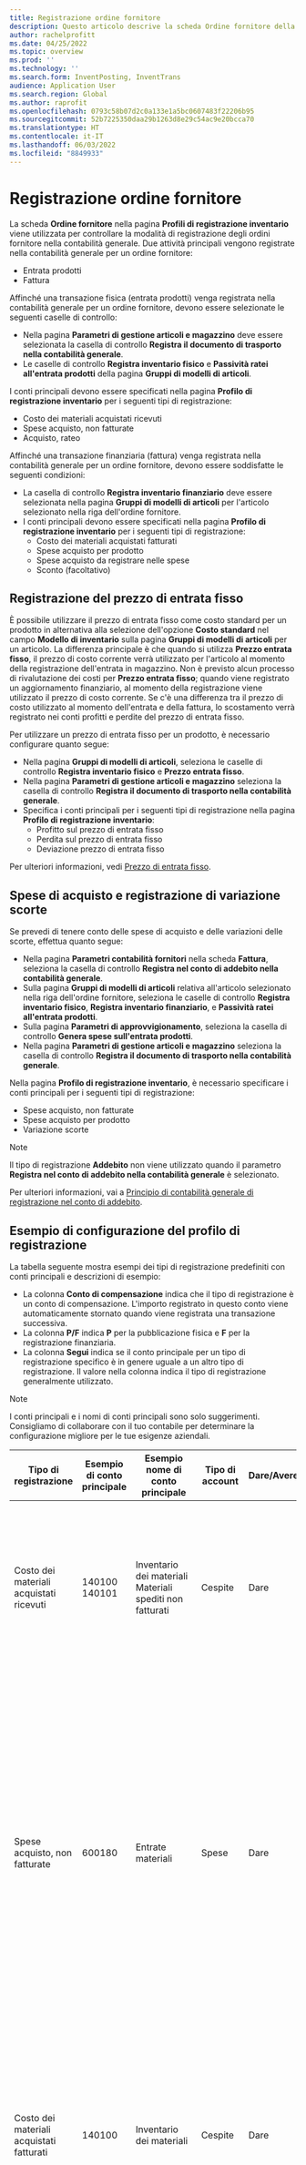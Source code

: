 ```yaml
---
title: Registrazione ordine fornitore
description: Questo articolo descrive la scheda Ordine fornitore della pagina Profili di registrazione inventario.
author: rachelprofitt
ms.date: 04/25/2022
ms.topic: overview
ms.prod: ''
ms.technology: ''
ms.search.form: InventPosting, InventTrans
audience: Application User
ms.search.region: Global
ms.author: raprofit
ms.openlocfilehash: 0793c58b07d2c0a133e1a5bc0607483f22206b95
ms.sourcegitcommit: 52b7225350daa29b1263d8e29c54ac9e20bcca70
ms.translationtype: HT
ms.contentlocale: it-IT
ms.lasthandoff: 06/03/2022
ms.locfileid: "8849933"
---
```

# <a name="purchase-order-posting"></a>Registrazione ordine fornitore

La scheda **Ordine fornitore** nella pagina **Profili di registrazione inventario** viene utilizzata per controllare la modalità di registrazione degli ordini fornitore nella contabilità generale. Due attività principali vengono registrate nella contabilità generale per un ordine fornitore: 

- Entrata prodotti
- Fattura

Affinché una transazione fisica (entrata prodotti) venga registrata nella contabilità generale per un ordine fornitore, devono essere selezionate le seguenti caselle di controllo:

- Nella pagina **Parametri di gestione articoli e magazzino** deve essere selezionata la casella di controllo **Registra il documento di trasporto nella contabilità generale**.
- Le caselle di controllo **Registra inventario fisico** e **Passività ratei all'entrata prodotti** della pagina **Gruppi di modelli di articoli**.

I conti principali devono essere specificati nella pagina **Profilo di registrazione inventario** per i seguenti tipi di registrazione:

- Costo dei materiali acquistati ricevuti
- Spese acquisto, non fatturate
- Acquisto, rateo

Affinché una transazione finanziaria (fattura) venga registrata nella contabilità generale per un ordine fornitore, devono essere soddisfatte le seguenti condizioni:

- La casella di controllo **Registra inventario finanziario** deve essere selezionata nella pagina **Gruppi di modelli di articoli** per l'articolo selezionato nella riga dell'ordine fornitore.
- I conti principali devono essere specificati nella pagina **Profilo di registrazione inventario** per i seguenti tipi di registrazione:
  - Costo dei materiali acquistati fatturati
  - Spese acquisto per prodotto
  - Spese acquisto da registrare nelle spese
  - Sconto (facoltativo)

## <a name="fixed-receipt-price-posting"></a>Registrazione del prezzo di entrata fisso

È possibile utilizzare il prezzo di entrata fisso come costo standard per un prodotto in alternativa alla selezione dell'opzione **Costo standard** nel campo **Modello di inventario** sulla pagina **Gruppi di modelli di articoli** per un articolo. La differenza principale è che quando si utilizza **Prezzo entrata fisso**, il prezzo di costo corrente verrà utilizzato per l'articolo al momento della registrazione dell'entrata in magazzino. Non è previsto alcun processo di rivalutazione dei costi per **Prezzo entrata fisso**; quando viene registrato un aggiornamento finanziario, al momento della registrazione viene utilizzato il prezzo di costo corrente. Se c'è una differenza tra il prezzo di costo utilizzato al momento dell'entrata e della fattura, lo scostamento verrà registrato nei conti profitti e perdite del prezzo di entrata fisso.

Per utilizzare un prezzo di entrata fisso per un prodotto, è necessario configurare quanto segue:

- Nella pagina **Gruppi di modelli di articoli**, seleziona le caselle di controllo **Registra inventario fisico** e **Prezzo entrata fisso**. 
- Nella pagina **Parametri di gestione articoli e magazzino** seleziona la casella di controllo **Registra il documento di trasporto nella contabilità generale**.
- Specifica i conti principali per i seguenti tipi di registrazione nella pagina **Profilo di registrazione inventario**:
  - Profitto sul prezzo di entrata fisso
  - Perdita sul prezzo di entrata fisso
  - Deviazione prezzo di entrata fisso

Per ulteriori informazioni, vedi [Prezzo di entrata fisso](/supply-chain/cost-management/fixed-receipt-price.md).

## <a name="purchase-charges-and-stock-variation-posting"></a>Spese di acquisto e registrazione di variazione scorte

Se prevedi di tenere conto delle spese di acquisto e delle variazioni delle scorte, effettua quanto segue:

- Nella pagina **Parametri contabilità fornitori** nella scheda **Fattura**, seleziona la casella di controllo **Registra nel conto di addebito nella contabilità generale**.
- Sulla pagina **Gruppi di modelli di articoli** relativa all'articolo selezionato nella riga dell'ordine fornitore, seleziona le caselle di controllo **Registra inventario fisico**, **Registra inventario finanziario**, e **Passività ratei all'entrata prodotti**.
- Sulla pagina **Parametri di approvvigionamento**, seleziona la casella di controllo **Genera spese sull'entrata prodotti**.
- Nella pagina **Parametri di gestione articoli e magazzino** seleziona la casella di controllo **Registra il documento di trasporto nella contabilità generale**.

Nella pagina **Profilo di registrazione inventario**, è necessario specificare i conti principali per i seguenti tipi di registrazione:

- Spese acquisto, non fatturate
- Spese acquisto per prodotto
- Variazione scorte

> [!NOTE]
> Il tipo di registrazione **Addebito** non viene utilizzato quando il parametro **Registra nel conto di addebito nella contabilità generale** è selezionato.

Per ulteriori informazioni, vai a [Principio di contabilità generale di registrazione nel conto di addebito](/supply-chain/cost-management/post-to-charge-account-accounting-principle.md).

## <a name="sample-posting-profile-configuration"></a>Esempio di configurazione del profilo di registrazione

La tabella seguente mostra esempi dei tipi di registrazione predefiniti con conti principali e descrizioni di esempio:

- La colonna **Conto di compensazione** indica che il tipo di registrazione è un conto di compensazione. L'importo registrato in questo conto viene automaticamente stornato quando viene registrata una transazione successiva. 
- La colonna **P/F** indica **P** per la pubblicazione fisica e **F** per la registrazione finanziaria. 
- La colonna **Segui** indica se il conto principale per un tipo di registrazione specifico è in genere uguale a un altro tipo di registrazione. Il valore nella colonna indica il tipo di registrazione generalmente utilizzato.

> [!NOTE]
> I conti principali e i nomi di conti principali sono solo suggerimenti. Consigliamo<!--note from editor: Via Writing Style Guide.--> di collaborare con il tuo contabile per determinare la configurazione migliore per le tue esigenze aziendali.


| Tipo di registrazione | Esempio di conto principale | Esempio nome di conto principale | Tipo di account | Dare/Avere? | Conto di compensazione | P/F | Segui | Description |
|--------------|---------------------|-------------------------|----------------|----------------|--------------------|----|----------|-----------|
| Costo dei materiali acquistati ricevuti | 140100</br>140101 | Inventario dei materiali</br>Materiali spediti non fatturati | Cespite | Dare | Sì | P | Costo dei materiali acquistati fatturati | Utilizzato quando viene registrata un'entrata prodotti dell'ordine fornitore. La compensazione sul conto è Spese acquisto, non fatturate. L'importo in questo conto viene automaticamente stornato quando viene registrata una fattura per l'ordine fornitore. |
| Spese acquisto, non fatturate | 600180 | Entrate materiali | Spese | Dare | Sì | P | |Utilizzato quando viene registrata un'entrata prodotti dell'ordine fornitore. Vengono creati due giustificativi per l'entrata per tenere traccia delle variazioni del prezzo di acquisto quando viene utilizzato il costo standard. La compensazione nel conto sul primo giustificativo è il rateo di acquisto. La compensazione nel secondo giustificativo è la somma dei conti Costo dei materiali acquistati ricevuti e Variazione prezzo di acquisto. Gli importi registrati in questo conto vengono automaticamente stornati quando viene registrata una fattura per l'ordine fornitore. |
| Costo dei materiali acquistati fatturati | 140100 | Inventario dei materiali | Cespite | Dare | Numero | V  |Costo dei materiali acquistati ricevuti | Utilizzato quando viene registrata una fattura dell'ordine fornitore. La compensazione sul conto è Spese acquisto per prodotto. Questo conto rappresenta l'inventario nel tuo stato patrimoniale. Il conto utilizzato è in genere lo stesso conto utilizzato per Costo delle unità consegnate e Costo delle unità fatturate per l'ordine cliente. |
| Spese acquisto per prodotto | 600180 | Entrata materiali | Spese | Credito | Numero | V  | |Utilizzato quando viene registrata una fattura dell'ordine fornitore. La compensazione sul conto è il costo dei materiali acquistati. Questo conto rappresenta l'inventario nel tuo stato patrimoniale. |
| Profitto prezzo entrata fisso (Acquisti, profitto prezzo entrata fisso*) | 510310 | Scostamento prezzi di acquisto | Spese | Credito | Numero | V | Perdita sul prezzo di entrata fisso | Utilizzato quando viene registrata una fattura di un ordine fornitore ed esiste una differenza tra il prezzo fatturato e il costo predefinito per l'articolo. Questo conto viene utilizzato quando la differenza è superiore. Il conto di contropartita è il conto Deviazione prezzo di entrata fisso. |
| Perdita sul prezzo di entrata fisso (Acquisti, perdita sul prezzo di entrata fisso*) | 510310 | Scostamento prezzi di acquisto | Spese | Dare | Numero | V | Profitto sul prezzo di entrata fisso | Utilizzato quando viene registrata una fattura di un ordine fornitore ed esiste una differenza tra il prezzo fatturato e il costo predefinito per l'articolo. Questo conto viene utilizzato quando la differenza è inferiore. Il conto di contropartita è il conto Deviazione prezzo di entrata fisso. |
| Deviazione prezzo di entrata fisso (Acquisti, deviazione prezzo di entrata fisso*) | 140900 | Variazione scorte | Cespite | Entrambi | Numero | V  | |Utilizzato quando viene registrata una fattura di un ordine fornitore ed esiste una differenza tra il prezzo fatturato e il costo predefinito per l'articolo. Questo è il conto di contropartita per i conti profitti e perdite Prezzo di entrata fisso. |
| Addebito | N/D | N/D | N/D | N/D | N/D | N/D | N/D | Questo conto non è più usato. Usa invece la variazione scorte. |
| Variazione scorte | 600170 | Variazione scorte | Spese | Credito | Numero | Entrambi | | Questo conto viene utilizzato quando: <ul><li>C'è una differenza nel prezzo unitario tra l'entrata prodotto e la fattura.</li><li>Gli addebiti vengono registrati nell'articolo.</li><li>I costi indiretti sono stati<!--note from editor: Edit okay?--> aggiunti agli articoli acquistati. </li><li>La compensazione sul conto è il conto Spese acquisto, non fatturate.</li></ul> |
| Acquisto, rateo | 200140 | Acquisti accumulati | Passività | Credito | Y | P | |Utilizzato quando viene registrata un'entrata prodotti dell'ordine fornitore e l'opzione per accumulare importi di acquisto è abilitata. |
| IVA sospesa in entrata | 250500 | IVA sospesa | Passività | Credito | Y | Entrambi  | |Questo conto viene utilizzato quando si seleziona l'opzione **Registra imposta effettiva** in **Parametri di gestione articoli e magazzino** e hai un ordine fornitore con imposte. L'importo viene registrato quando si aggiorna fisicamente l'ordine fornitore (entrata prodotti) e stornato quando si registra l'ordine fornitore finanziariamente (fattura). |
| Entrata cespite (addebito cespite*) | 180100 | Cespiti tangibili | Cespite | Dare | N | Entrambi | Entrambi | Questo conto viene utilizzato quando si seleziona l'opzione nella riga dell'ordine fornitore per Cespiti. L'integrazione dell'ordine fornitore è stata configurata per acquisire il cespite al momento dell'entrata o della fattura del prodotto. Per ulteriori informazioni sull'integrazione dell'ordine fornitore cespite, vai a [Acquisire cespiti tramite approvvigionamento](/fixed-assets/acquire-assets-procurement). |
| Spese acquisto da registrare nelle spese | 618900 | Spese varie | Spese | Dare | N | Entrambi | |Utilizzato quando si registra un'entrata prodotti o una fattura per un ordine fornitore in cui gli articoli non sono stoccati o viene utilizzata una categoria di approvvigionamento. |
| Gestione pagamenti anticipati | 132190 | Risconti attivi | Cespite | Dare | N | Entrambi | | Utilizzato per l'elaborazione di una fattura di pagamento anticipato su un ordine fornitore. |


\*I valori mostrati tra parentesi rappresentano il valore utilizzato nel campo **Tipo di registrazione** sulla pagina **Transazioni giustificativo**. Puoi visualizzare il **Tipo di registrazione** nella pagina **Transazioni giustificativo** della scheda **Generale**.

## <a name="fixed-asset-posting-with-purchase-orders"></a>Registrazione cespiti con ordini fornitore

Se usi il modulo **Cespiti** e pianifichi l'acquisto di cespiti tramite ordini fornitore, è necessario configurare il tipo di registrazione **Entrata cespiti** sulla scheda **Ordine fornitore** della pagina **Profilo di registrazione dell'inventario**. Per ulteriori informazioni, vai a [Integrazione di cespiti](/fixed-assets/fixed-asset-integration.md) e [Creare e acquisire cespiti da Contabilità fornitori](/fixed-assets/tasks/create-acquire-assets-accounts-payable.md).

## <a name="prepayment-purchase-order-invoice-posting"></a>Registrazione della fattura dell'ordine fornitore con pagamento anticipato

Se prevedi di utilizzare la funzione **Fattura di pagamento anticipato** per gli ordini fornitore, il tipo di registrazione **Pagamento anticipato** deve essere selezionato sulla scheda **Ordine fornitore** sulla pagina **Profilo di registrazione dell'inventario**. Per ulteriori informazioni, vai a [Fatture di pagamento anticipato e pagamenti anticipati](/accounts-payable/prepayments-invoices-vs-prepayments.md).

## <a name="purchase-requisition-and-purchase-order-confirmation-posting"></a>Richiesta di acquisto e registrazione della conferma dell'ordine fornitore

Le richieste d'acquisto e le conferme degli ordini fornitore possono essere configurate anche per registrare gli impegni preliminari di spesa e gli impegni nella contabilità generale. Queste registrazioni sono controllate da una definizione di registrazione. Per ulteriori informazioni, vai a [Informazioni sugli impegni di un ordine fornitore](/dynamicsax-2012/appuser-itpro/about-purchase-order-encumbrances).

## <a name="procurement-category-posting"></a>Registrazione categoria di approvvigionamento

In alternativa all'impostazione della registrazione dell'inventario per tutti gli articoli, un gruppo di articoli o un singolo articolo, è possibile impostare le categorie e controllare la registrazione contabile in base alle categorie di approvvigionamento. Per ulteriori informazioni sull'impostazione delle categorie e sull'assegnazione ai prodotti, vai a [Esempio di configurazione del profilo di registrazione](#sample-posting-profile-configuration) in precedenza in questo articolo.

Quando si utilizzano categorie con ordini fornitore o fatture fornitore, è necessario assegnare la gerarchia delle categorie al tipo **Gerarchia delle categorie di approvvigionamento** sulla pagina **Assegnazioni di ruolo della gerarchia di categorie**.

### <a name="vendor-invoices-with-procurement-categories"></a>Fatture fornitore con categorie di approvvigionamento

Se l'organizzazione utilizza ordini fornitore per alcuni acquisti e non per altri, puoi elaborare le fatture non correlate all'ordine fornitore in vari modi. Ciò include l'utilizzo di giornali di registrazione in **contabilità fornitori** o dalla pagina **Fatture fornitore in sospeso** utilizzata per generare le fatture per gli ordini fornitore. Quando crei fatture non correlate all'ordine fornitore, dovrai creare categorie di approvvigionamento per ogni tipo di spesa. Dovrai mappare la categoria al conto spese corretto sulla pagina **Profili di registrazione dell'inventario**.

Il numero esatto di categorie varierà in base al numero di conti spese utilizzati per registrare le fatture. Avrai bisogno di almeno una categoria di approvvigionamento per ogni conto principale a cui hai addebitato le fatture degli ordini non fornitore. Molte categorie possono essere utilizzate per un singolo conto principale. Questo può essere utile per l'usabilità, la ricerca e la creazione dei report dei tipi di spese che utilizzi.

### <a name="benefits-of-using-procurement-categories-for-vendor-invoices"></a>Vantaggi dell'utilizzo delle categorie di approvvigionamento per le fatture fornitore

Alcuni vantaggi dell'utilizzo delle categorie di approvvigionamento per le fatture fornitore sono:

- Esperienza utente coerente: quando si configurano le categorie di approvvigionamento per tutte le spese non correlate all'ordine fornitore, gli utenti possono essere formati su un processo per la fatturazione utilizzando la pagina **Fatture fornitore in sospeso**.
- Esperienza di creazione di report migliorata: quando si configurano le categorie di approvvigionamento per tutti gli articoli e tutte le spese non correlate all'ordine fornitore, il report sulle spese di approvvigionamento analizzerà la spesa per fornitore, categoria e altro.
- Flusso di lavoro coerente: quando si utilizza **Fatture fornitore in sospeso** per elaborare tutte le fatture, puoi creare un flusso di lavoro e un processo di approvazione coerenti utilizzando un unico flusso di lavoro.

## <a name="consignment-inventory-posting"></a>Registrazione dell'inventario delle spedizioni

L'inventario delle spedizioni utilizza la stessa registrazione contabile degli altri articoli acquistati. La differenza fondamentale è che quando l'inventario viene ricevuto, non vengono registrate transazioni contabili. Per trasferire la proprietà all'organizzazione quando viene registrato un giornale di registrazione **Modifica della proprietà dell'inventario**, viene generato un giustificativo per registrare il costo dell'articolo. Per ulteriori informazioni, vai a [Impostare la spedizione](/supply-chain/inventory/consignment.md).
